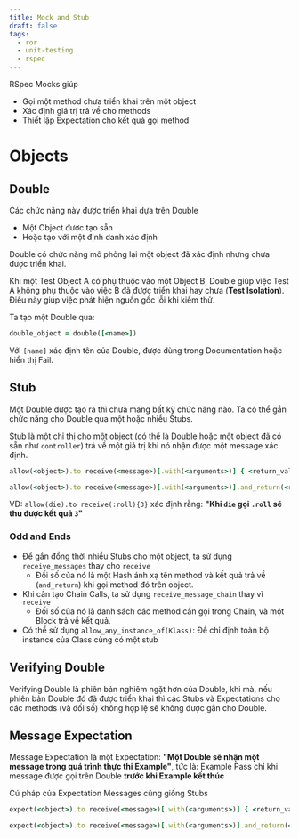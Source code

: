 ```yaml
---
title: Mock and Stub
draft: false
tags:
  - ror
  - unit-testing
  - rspec
---
```


RSpec Mocks giúp
- Gọi một method chưa triển khai trên một object
- Xác định giá trị trả về cho methods
- Thiết lập Expectation cho kết quả gọi method

# Objects

## Double

Các chức năng này được triển khai dựa trên Double
- Một Object được tạo sẵn
- Hoặc tạo với một định danh xác định

Double có chức năng mô phỏng lại một object đã xác định nhưng chưa được triển khai. 

Khi một Test Object A có phụ thuộc vào một Object B, Double giúp việc Test A không phụ thuộc vào việc B đã được triển khai hay chưa (**Test Isolation**). Điều này giúp việc phát hiện nguồn gốc lỗi khi kiểm thử.

Ta tạo một Double qua:

```ruby
double_object = double([<name>])
```

Với `[name]` xác định tên của Double, được dùng trong Documentation hoặc hiển thị Fail.

## Stub

Một Double được tạo ra thì chưa mang bất kỳ chức năng nào. Ta có thể gắn chức năng cho Double qua một hoặc nhiều Stubs. 

Stub là một chỉ thị cho một object (có thể là Double hoặc một object đã có sẵn như `controller`) trả về một giá trị khi nó nhận được một message xác định.

```ruby
allow(<object>).to receive(<message>)[.with(<arguments>)] { <return_value>}

allow(<object>).to receive(<message>)[.with(<arguments>)].and_return(<return_value>)
```

VD: `allow(die).to receive(:roll){3}` xác định rằng: **"Khi `die` gọi `.roll` sẽ thu được kết quả `3`"**

### Odd and Ends

- Để gắn đồng thời nhiều Stubs cho một object, ta sử dụng `receive_messages` thay cho `receive`
    - Đối số của nó là một Hash ánh xạ tên method và kết quả trả về (`and_return`) khi gọi method đó trên object.
- Khi cần tạo Chain Calls, ta sử dụng `receive_message_chain` thay vì `receive`
    - Đối số của nó là danh sách các method cần gọi trong Chain, và một Block trả về kết quả.
- Có thể sử dụng `allow_any_instance_of(Klass)`: Để chỉ định toàn bộ instance của Class cùng có một stub


## Verifying Double

Verifying Double là phiên bản nghiêm ngặt hơn của Double, khi mà, nếu phiên bản Double đó đã được triển khai thì các Stubs và Expectations cho các methods (và đối số) không hợp lệ sẽ không được gắn cho Double.

## Message Expectation

Message Expectation là một Expectation: **"Một Double sẽ nhận một message trong quá trình thực thi Example"**, tức là: Example Pass chỉ khi message được gọi trên Double **trước khi Example kết thúc**

Cú pháp của Expectation Messages cũng giống Stubs
```ruby
expect(<object>).to receive(<message>)[.with(<arguments>)] { <return_value>}

expect(<object>).to receive(<message>)[.with(<arguments>)].and_return(<return_value>)
```